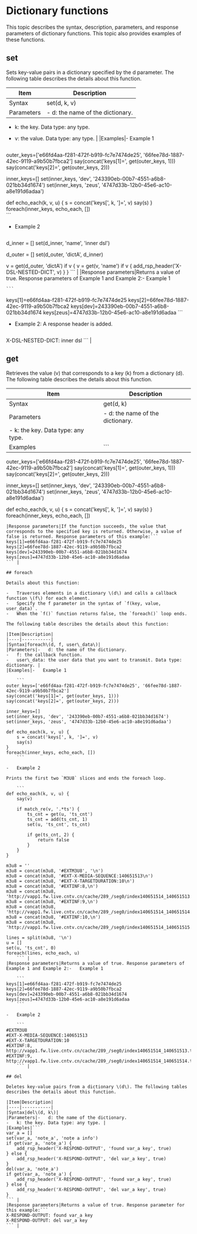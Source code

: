 # Dictionary functions

This topic describes the syntax, description, parameters, and response parameters of dictionary functions. This topic also provides examples of these functions.

## set

Sets key-value pairs in a dictionary specified by the d parameter. The following table describes the details about this function.

|Item|Description|
|----|-----------|
|Syntax|set\(d, k, v\)|
|Parameters|-   d: the name of the dictionary.
-   k: the key. Data type: any type.
-   v: the value. Data type: any type. |
|Examples|-   Example 1

    ```
outer_keys=['e66fd4aa-f281-472f-b919-fc7e7474de25', '66fee78d-1887-42ec-9119-a9b50b7fbca2']
say(concat('keys[1]=', get(outer_keys, 1)))
say(concat('keys[2]=', get(outer_keys, 2)))

inner_keys=[]
set(inner_keys, 'dev', '243390eb-00b7-4551-a6b8-021bb34d1674')
set(inner_keys, 'zeus', '4747d33b-12b0-45e6-ac10-a8e191d6adaa')

def echo_each(k, v, u) {
    s = concat('keys[', k, ']=', v)
    say(s)
}
foreach(inner_keys, echo_each, [])                                                                                                                                             
    ```

-   Example 2

    ```
d_inner = []
set(d_inner, 'name', 'inner dsl')

d_outer = []
set(d_outer, 'dictA', d_inner)

v = get(d_outer, 'dictA')
if v {
    v = get(v, 'name')
    if v {
        add_rsp_header('X-DSL-NESTED-DICT', v)
    }
}
    ``` |
|Response parameters|Returns a value of true. Response parameters of Example 1 and Example 2:-   Example 1

    ```
keys[1]=e66fd4aa-f281-472f-b919-fc7e7474de25
keys[2]=66fee78d-1887-42ec-9119-a9b50b7fbca2
keys[dev]=243390eb-00b7-4551-a6b8-021bb34d1674
keys[zeus]=4747d33b-12b0-45e6-ac10-a8e191d6adaa
    ```

-   Example 2: A response header is added.

    ```
X-DSL-NESTED-DICT: inner dsl
    ``` |

## get

Retrieves the value \(v\) that corresponds to a key \(k\) from a dictionary \(d\). The following table describes the details about this function.

|Item|Description|
|----|-----------|
|Syntax|get\(d, k\)|
|Parameters|-   d: the name of the dictionary.
-   k: the key. Data type: any type. |
|Examples|```
outer_keys=['e66fd4aa-f281-472f-b919-fc7e7474de25', '66fee78d-1887-42ec-9119-a9b50b7fbca2']
say(concat('keys[1]=', get(outer_keys, 1)))
say(concat('keys[2]=', get(outer_keys, 2)))

inner_keys=[]
set(inner_keys, 'dev', '243390eb-00b7-4551-a6b8-021bb34d1674')
set(inner_keys, 'zeus', '4747d33b-12b0-45e6-ac10-a8e191d6adaa')

def echo_each(k, v, u) {
    s = concat('keys[', k, ']=', v)
    say(s)
}
foreach(inner_keys, echo_each, [])                                                                                                                                             
``` |
|Response parameters|If the function succeeds, the value that corresponds to the specified key is returned. Otherwise, a value of false is returned. Response parameters of this example:```
keys[1]=e66fd4aa-f281-472f-b919-fc7e7474de25
keys[2]=66fee78d-1887-42ec-9119-a9b50b7fbca2
keys[dev]=243390eb-00b7-4551-a6b8-021bb34d1674
keys[zeus]=4747d33b-12b0-45e6-ac10-a8e191d6adaa
``` |

## foreach

Details about this function:

-   Traverses elements in a dictionary \(d\) and calls a callback function \(f\) for each element.
-   Specify the f parameter in the syntax of `f(key, value, user_data)`.
-   When the `f()` function returns false, the `foreach()` loop ends.

The following table describes the details about this function:

|Item|Description|
|----|-----------|
|Syntax|foreach\(d, f, user\_data\)|
|Parameters|-   d: the name of the dictionary.
-   f: the callback function.
-   user\_data: the user data that you want to transmit. Data type: dictionary. |
|Examples|-   Example 1

    ```
outer_keys=['e66fd4aa-f281-472f-b919-fc7e7474de25', '66fee78d-1887-42ec-9119-a9b50b7fbca2']
say(concat('keys[1]=', get(outer_keys, 1)))
say(concat('keys[2]=', get(outer_keys, 2)))

inner_keys=[]
set(inner_keys, 'dev', '243390eb-00b7-4551-a6b8-021bb34d1674')
set(inner_keys, 'zeus', '4747d33b-12b0-45e6-ac10-a8e191d6adaa')

def echo_each(k, v, u) {
    s = concat('keys[', k, ']=', v)
    say(s)
}
foreach(inner_keys, echo_each, [])                                                                                                                                             
    ```

-   Example 2

Prints the first two `M3U8` slices and ends the foreach loop.

    ```
def echo_each(k, v, u) {
    say(v)

    if match_re(v, '.*ts') {
        ts_cnt = get(u, 'ts_cnt')
        ts_cnt = add(ts_cnt, 1)
        set(u, 'ts_cnt', ts_cnt)

        if ge(ts_cnt, 2) {
            return false
        }
    }
}

m3u8 = ''
m3u8 = concat(m3u8, '#EXTM3U8', '\n')
m3u8 = concat(m3u8, '#EXT-X-MEDIA-SEQUENCE:140651513\n')
m3u8 = concat(m3u8, '#EXT-X-TARGETDURATION:10\n')
m3u8 = concat(m3u8, '#EXTINF:8,\n')
m3u8 = concat(m3u8, 'http://vapp1.fw.live.cntv.cn/cache/289_/seg0/index140651514_140651513.ts\n')
m3u8 = concat(m3u8, '#EXTINF:9,\n')
m3u8 = concat(m3u8, 'http://vapp1.fw.live.cntv.cn/cache/289_/seg0/index140651514_140651514.ts\n')
m3u8 = concat(m3u8, '#EXTINF:10,\n')
m3u8 = concat(m3u8, 'http://vapp1.fw.live.cntv.cn/cache/289_/seg0/index140651514_140651515.ts\n')

lines = split(m3u8, '\n')
u = []
set(u, 'ts_cnt', 0)
foreach(lines, echo_each, u)
    ``` |
|Response parameters|Returns a value of true. Response parameters of Example 1 and Example 2:-   Example 1

    ```
keys[1]=e66fd4aa-f281-472f-b919-fc7e7474de25
keys[2]=66fee78d-1887-42ec-9119-a9b50b7fbca2
keys[dev]=243390eb-00b7-4551-a6b8-021bb34d1674
keys[zeus]=4747d33b-12b0-45e6-ac10-a8e191d6adaa
    ```

-   Example 2

    ```
#EXTM3U8
#EXT-X-MEDIA-SEQUENCE:140651513
#EXT-X-TARGETDURATION:10
#EXTINF:8,
http://vapp1.fw.live.cntv.cn/cache/289_/seg0/index140651514_140651513.ts
#EXTINF:9,
http://vapp1.fw.live.cntv.cn/cache/289_/seg0/index140651514_140651514.ts
    ``` |

## del

Deletes key-value pairs from a dictionary \(d\). The following tables describes the details about this function.

|Item|Description|
|----|-----------|
|Syntax|del\(d, k\)|
|Parameters|-   d: the name of the dictionary.
-   k: the key. Data type: any type. |
|Examples|```
var_a = []
set(var_a, 'note_a', 'note a info')
if get(var_a, 'note_a') {
    add_rsp_header('X-RESPOND-OUTPUT', 'found var_a key', true)
} else {
    add_rsp_header('X-RESPOND-OUTPUT', 'del var_a key', true)
}
del(var_a, 'note_a')
if get(var_a, 'note_a') {
    add_rsp_header('X-RESPOND-OUTPUT', 'found var_a key', true)
} else {
    add_rsp_header('X-RESPOND-OUTPUT', 'del var_a key', true)
}
``` |
|Response parameters|Returns a value of true. Response parameter for this example:```
X-RESPOND-OUTPUT: found var_a key
X-RESPOND-OUTPUT: del var_a key
``` |

